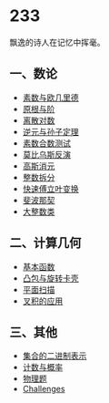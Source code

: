 233
======

飘逸的诗人在记忆中挥毫。
## 一、数论
* [素数与欧几里德](/Number%20Theory/素数与欧几里德.md)
* [原根与阶](/Number%20Theory/原根与阶.md)
* [离散对数](/Number%20Theory/离散对数.md)
* [逆元与孙子定理](/Number%20Theory/逆元与孙子定理.md)
* [素数合数测试](/Number%20Theory/素数合数测试.md)
* [莫比乌斯反演](/Number%20Theory/莫比乌斯反演.md)
* [高斯消元](/Number%20Theory/高斯消元.md)
* [整数拆分](/Number%20Theory/整数拆分.md)
* [快速傅立叶变换](/Number%20Theory/快速傅立叶变换.md)
* [斐波那契](/Number%20Theory/斐波那契.md)
* [大整数类](/Number%20Theory/大整数类.md)

## 二、计算几何
* [基本函数](/Computational%20Geometry/基本函数)
* [凸包与旋转卡壳](/Computational%20Geometry/凸包与旋转卡壳.md)
* [平面扫描](/Computational%20Geometry/平面扫描)
* [叉积的应用](/Computational%20Geometry/叉积的应用.md)

## 三、其他
* [集合的二进制表示](/other/集合的二进制表示)
* [计数与概率](/other/计数与概率)
* [物理题](/other/物理题)
* [Challenges](/other/Challenges)


